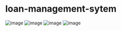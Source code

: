 # loan-management-sytem

![image](https://github.com/michael-padin/loan-management-sytem/assets/75446003/3b741512-74cc-4169-899b-389e55db5035)
![image](https://github.com/michael-padin/loan-management-sytem/assets/75446003/c3c7dcfe-8ddc-4255-8e4a-67bdea00bbbd)
![image](https://github.com/michael-padin/loan-management-sytem/assets/75446003/1ea2d536-ef2e-405f-b9fa-56712751b69e)
![image](https://github.com/michael-padin/loan-management-sytem/assets/75446003/ec4d13f5-905d-4212-918a-0fc17a7b756b)




